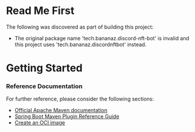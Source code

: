 # Read Me First
The following was discovered as part of building this project:

* The original package name 'tech.bananaz.discord-nft-bot' is invalid and this project uses 'tech.bananaz.discordnftbot' instead.

# Getting Started

### Reference Documentation
For further reference, please consider the following sections:

* [Official Apache Maven documentation](https://maven.apache.org/guides/index.html)
* [Spring Boot Maven Plugin Reference Guide](https://docs.spring.io/spring-boot/docs/2.5.4/maven-plugin/reference/html/)
* [Create an OCI image](https://docs.spring.io/spring-boot/docs/2.5.4/maven-plugin/reference/html/#build-image)


